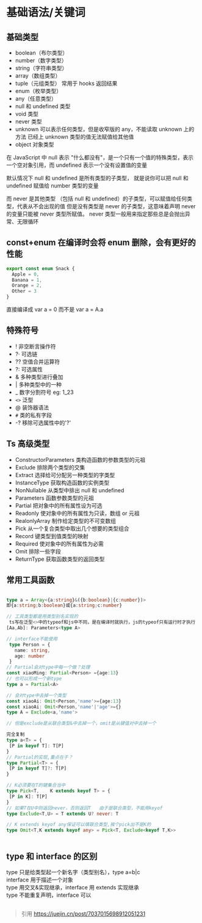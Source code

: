 # 基础语法/关键词

## 基础类型

- boolean（布尔类型）
- number（数字类型）
- string（字符串类型）
- array（数组类型）
- tuple（元组类型）
  常用于 hooks 返回结果
- enum（枚举类型）
- any（任意类型）
- null 和 undefined 类型
- void 类型
- never 类型
- unknown
  可以表示任何类型，但是收窄版的 any，不能读取 unknown 上的方法
  已经上 unknown 类型的值无法赋值给其他值
- object 对象类型

在 JavaScript 中 null 表示 "什么都没有"，是一个只有一个值的特殊类型，表示一个空对象引用，而 undefined 表示一个没有设置值的变量

默认情况下 null 和 undefined 是所有类型的子类型， 就是说你可以把 null 和 undefined 赋值给 number 类型的变量

而 never 是其他类型 （包括 null 和 undefined）的子类型，可以赋值给任何类型，代表从不会出现的值
但是没有类型是 never 的子类型，这意味着声明 never 的变量只能被 never 类型所赋值。
never 类型一般用来指定那些总是会抛出异常、无限循环

## const+enum 在编译时会将 enum 删除，会有更好的性能

```js
export const enum Snack {
  Apple = 0,
  Banana = 1,
  Orange = 2,
  Other = 3
}
```

直接编译成 var a = 0 而不是 var a = A.a

## 特殊符号

- ! 非空断言操作符
- ?· 可选链
- ?? 空值合并运算符
- ?: 可选属性
- & 多种类型进行叠加
- | 多种类型中的一种
- \_ 数字分割符号 eg: 1_23
- `<>` 泛型
- @ 装饰器语法
- `#` 类的私有字段
- -? 移除可选属性中的'?'

## Ts 高级类型

- ConstructorParameters 类构造函数的参数类型的元祖
- Exclude 排除两个类型的交集
- Extract 选择给可分配另一种类型的字类型
- InstanceType 获取构造函数的实例类型
- NonNullable 从类型中排出 null 和 undefined
- Parameters 函数参数类型的元祖
- Partial 把对象中的所有属性设为可选
- Readonly 使对象中的所有属性为只读，数组 or 元祖
- RealonlyArray 制作给定类型的不可变数组
- Pick 从一个复合类型中取出几个想要的类型组合
- Record 键类型到值类型的映射
- Required 使对象中的所有属性为必需
- Omit 排除一些字段
- ReturnType 获取函数类型的返回类型

## 常用工具函数

```ts

type a = Array<{a:string}&({b:boolean}|{c:number})>
即{a:string;b:boolean}或{a:string;c:number}

// 工具类型都是用类型别名实现的
 ts写在泛型<>中的typeof和js中不同，是在编译时就执行，js的typeof只有运行时才执行
[Aa,Ab]: Parameters<type A>

// interface不能使用
 type Person = {
   name: string,
   age: number
 }
// Partial会对type中每一个做？处理
const xiaoMing: Partial<Person> ={age:13}
// 也可以形成一个新type
type a = Partial<A>

// 会对type中去掉一个类型
const xiaoAi: Omit<Person,'name'>={age:13}
const xiaoAi: Omit<Person,'name'|'age'>={}
type A = Exclude<a,'name'>

// 但是exclude是从联合类型&中去掉一个，omit是从键值对中去掉一个

完全复制
type a<T> = {
 [P in keyof T]: T[P]
}
// Partial的实现,重点在于？
type Partial<T> = {
 [P in keyof T]?: T[P]
}

// K必须要在T的键集合当中
type Pick<T,    K extends keyof T> = {
 [P in K]: T[P]
}
// 如果T在U中则返回never，否则返回T   由于是联合类型，不能用keyof
type Exclude<T,U> = T extends U? never: T

// K extends keyof any保证可以填联合类型,挨个pick出不是K的
type Omit<T,K extends keyof any> = Pick<T, Exclude<keyof T,K>>



```

## type 和 interface 的区别

type 只是给类型起一个新名字（类型别名），type a=b|c  
interface 用于描述一个对象  
type 用交叉&实现继承，interface 用 extends 实现继承  
type 不能重复声明，interface 可以

##

> 引用 https://juejin.cn/post/7037015698912051231
